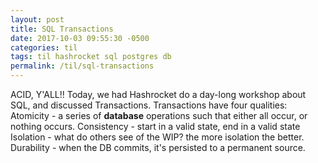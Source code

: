 ```yaml
---
layout: post
title: SQL Transactions
date: 2017-10-03 09:55:30 -0500
categories: til
tags: til hashrocket sql postgres db
permalink: /til/sql-transactions
---
```


ACID, Y'ALL!!
Today, we had Hashrocket do a day-long workshop about SQL, and discussed Transactions. Transactions have four qualities:
Atomicity - a series of **database** operations such that either all occur, or nothing occurs.
Consistency - start in a valid state, end in a valid state
Isolation - what do others see of the WIP? the more isolation the better.
Durability - when the DB commits, it's persisted to a permanent source.